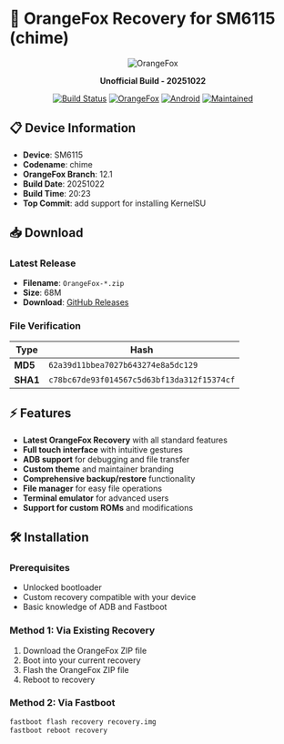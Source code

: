 # 🦊 OrangeFox Recovery for  SM6115 (chime)

<div align="center">

![OrangeFox](https://encrypted-tbn0.gstatic.com/images?q=tbn:ANd9GcSKQkL6PDlh_yc0uuf_zfIhuuUsBikUf6A5JZbwQ-tX6w&s=10)

**Unofficial Build - 20251022**

[![Build Status](https://img.shields.io/badge/Build-Success-brightgreen)]()
[![OrangeFox](https://img.shields.io/badge/OrangeFox-12.1-orange)]()
[![Android](https://img.shields.io/badge/Android-12.1-blue)]()
[![Maintained](https://img.shields.io/badge/Maintained-Yes-green)]()

</div>

## 📋 Device Information

- **Device**:  SM6115
- **Codename**: chime
- **OrangeFox Branch**: 12.1
- **Build Date**: 20251022
- **Build Time**: 20:23 
- **Top Commit**: add support for installing KernelSU

## 📥 Download

### Latest Release
- **Filename**: `OrangeFox-*.zip`
- **Size**: 68M
- **Download**: [GitHub Releases](https://github.com/MRT-project/OrangeFox_recovery/releases/tag/6427383655301120)

### File Verification
| Type | Hash |
|------|------|
| **MD5** | `62a39d11bbea7027b643274e8a5dc129` |
| **SHA1** | `c78bc67de93f014567c5d63bf13da312f15374cf` |

## ⚡ Features

- **Latest OrangeFox Recovery** with all standard features
- **Full touch interface** with intuitive gestures
- **ADB support** for debugging and file transfer
- **Custom theme** and maintainer branding
- **Comprehensive backup/restore** functionality
- **File manager** for easy file operations
- **Terminal emulator** for advanced users
- **Support for custom ROMs** and modifications

## 🛠️ Installation

### Prerequisites
- Unlocked bootloader
- Custom recovery compatible with your device
- Basic knowledge of ADB and Fastboot

### Method 1: Via Existing Recovery
1. Download the OrangeFox ZIP file
2. Boot into your current recovery
3. Flash the OrangeFox ZIP file
4. Reboot to recovery

### Method 2: Via Fastboot
```bash
fastboot flash recovery recovery.img
fastboot reboot recovery
